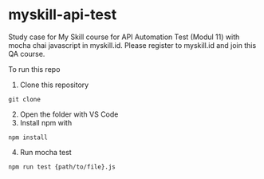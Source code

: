 # myskill-api-test

Study case for My Skill course for API Automation Test (Modul 11) with mocha chai javascript in myskill.id. Please register to myskill.id and join this QA course. 

To run this repo
1. Clone this repository
```
git clone 
```
2. Open the folder with VS Code
3. Install npm with
```
npm install
```
4. Run mocha test 
```
npm run test {path/to/file}.js
```
